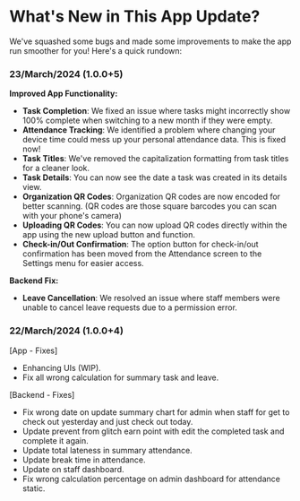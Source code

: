 # What's New in This App Update?

We've squashed some bugs and made some improvements to make the app run smoother for you! Here's a quick rundown:

### 23/March/2024 (1.0.0+5)

**Improved App Functionality:**

-   **Task Completion**: We fixed an issue where tasks might incorrectly show 100% complete when switching to a new month if they were empty.
-   **Attendance Tracking**: We identified a problem where changing your device time could mess up your personal attendance data. This is fixed now!
-   **Task Titles**: We've removed the capitalization formatting from task titles for a cleaner look.
-   **Task Details**: You can now see the date a task was created in its details view.
-   **Organization QR Codes**: Organization QR codes are now encoded for better scanning. (QR codes are those square barcodes you can scan with your phone's camera)
-   **Uploading QR Codes**: You can now upload QR codes directly within the app using the new upload button and function.
-   **Check-in/Out Confirmation**: The option button for check-in/out confirmation has been moved from the Attendance screen to the Settings menu for easier access.

**Backend Fix:**

-   **Leave Cancellation**: We resolved an issue where staff members were unable to cancel leave requests due to a permission error.

### 22/March/2024 (1.0.0+4)

[App - Fixes]

-   Enhancing UIs (WIP).
-   Fix all wrong calculation for summary task and leave.

[Backend - Fixes]

-   Fix wrong date on update summary chart for admin when staff for get to check out yesterday and just check out today.
-   Update prevent from glitch earn point with edit the completed task and complete it again.
-   Update total lateness in summary attendance.
-   Update break time in attendance.
-   Update on staff dashboard.
-   Fix wrong calculation percentage on admin dashboard for attendance static.
